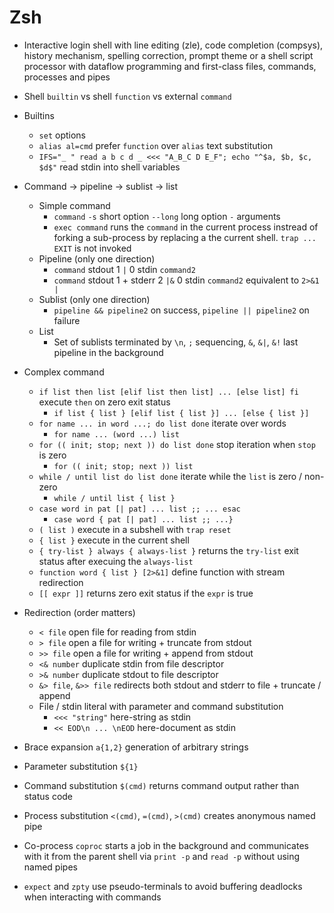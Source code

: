 # Zsh

- Interactive login shell with line editing (zle), code completion (compsys),
  history mechanism, spelling correction, prompt theme or a shell script processor with
  dataflow programming and first-class files, commands, processes and pipes
- Shell `builtin` vs shell `function` vs external `command`
- Builtins
  - `set` options
  - `alias al=cmd` prefer `function` over `alias` text substitution
  - `IFS="_ " read a b c d _ <<< "A_B_C D E_F"; echo "^$a, $b, $c, $d$"` read stdin into
    shell variables
- Command -> pipeline -> sublist -> list
  - Simple command
    - `command` `-s` short option `--long` long option `-` arguments
    - `exec command` runs the `command` in the current process instread of forking a
      sub-process by replacing a the current shell. `trap ... EXIT` is not invoked
  - Pipeline (only one direction)
    - `command` stdout 1 `|` 0 stdin `command2`
    - `command` stdout 1 + stderr 2 `|&` 0 stdin `command2` equivalent to `2>&1 |`
  - Sublist (only one direction)
    - `pipeline && pipeline2` on success, `pipeline || pipeline2` on failure
  - List
    - Set of sublists terminated by `\n`, `;` sequencing, `&`, `&|`, `&!` last pipeline
      in the background
- Complex command
  - `if list then list [elif list then list] ... [else list] fi` execute `then` on zero
    exit status
    - `if list { list } [elif list { list }] ... [else { list }]`
  - `for name ... in word ...; do list done` iterate over words
    - `for name ... (word ...) list`
  - `for (( init; stop; next )) do list done` stop iteration when `stop` is zero
    - `for (( init; stop; next )) list`
  - `while / until list do list done` iterate while the `list` is zero / non-zero
    - `while / until list { list }`
  - `case word in pat [| pat] ... list ;; ... esac`
    - `case word { pat [| pat] ... list ;; ...}`
  - `( list )` execute in a subshell with `trap reset`
  - `{ list }` execute in the current shell
  - `{ try-list } always { always-list }` returns the `try-list` exit status after
    execuing the `always-list`
  - `function word { list } [2>&1]` define function with stream redirection
  - `[[ expr ]]` returns zero exit status if the `expr` is true
- Redirection (order matters)
  - `< file` open file for reading from stdin
  - `> file` open a file for writing + truncate from stdout
  - `>> file` open a file for writing + append from stdout
  - `<& number` duplicate stdin from file descriptor
  - `>& number` duplicate stdout to file descriptor
  - `&> file`, `&>> file` redirects both stdout and stderr to file + truncate / append
  - File / stdin literal with parameter and command substitution
    - `<<< "string"` here-string as stdin
    - `<< EOD\n ... \nEOD` here-document as stdin

- Brace expansion `a{1,2}` generation of arbitrary strings
- Parameter substitution `${1}`
- Command substitution `$(cmd)` returns command output rather than status code
- Process substitution `<(cmd)`, `=(cmd)`, `>(cmd)` creates anonymous named pipe

- Co-process `coproc` starts a job in the background and communicates with it from the
  parent shell via `print -p` and `read -p` without using named pipes
- `expect` and `zpty` use pseudo-terminals to avoid buffering deadlocks when interacting
  with commands
